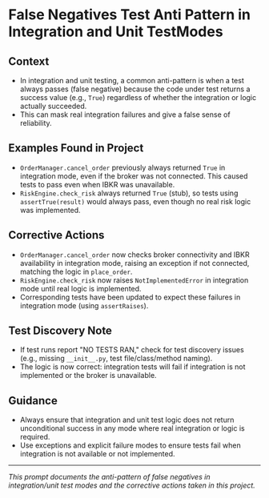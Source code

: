 # False Negatives Test Anti Pattern in Integration and Unit TestModes

## Context
- In integration and unit testing, a common anti-pattern is when a test always passes (false negative) because the code under test returns a success value (e.g., `True`) regardless of whether the integration or logic actually succeeded.
- This can mask real integration failures and give a false sense of reliability.

## Examples Found in Project
- `OrderManager.cancel_order` previously always returned `True` in integration mode, even if the broker was not connected. This caused tests to pass even when IBKR was unavailable.
- `RiskEngine.check_risk` always returned `True` (stub), so tests using `assertTrue(result)` would always pass, even though no real risk logic was implemented.

## Corrective Actions
- `OrderManager.cancel_order` now checks broker connectivity and IBKR availability in integration mode, raising an exception if not connected, matching the logic in `place_order`.
- `RiskEngine.check_risk` now raises `NotImplementedError` in integration mode until real logic is implemented.
- Corresponding tests have been updated to expect these failures in integration mode (using `assertRaises`).

## Test Discovery Note
- If test runs report "NO TESTS RAN," check for test discovery issues (e.g., missing `__init__.py`, test file/class/method naming).
- The logic is now correct: integration tests will fail if integration is not implemented or the broker is unavailable.

## Guidance
- Always ensure that integration and unit test logic does not return unconditional success in any mode where real integration or logic is required.
- Use exceptions and explicit failure modes to ensure tests fail when integration is not available or not implemented.

---

*This prompt documents the anti-pattern of false negatives in integration/unit test modes and the corrective actions taken in this project.*

